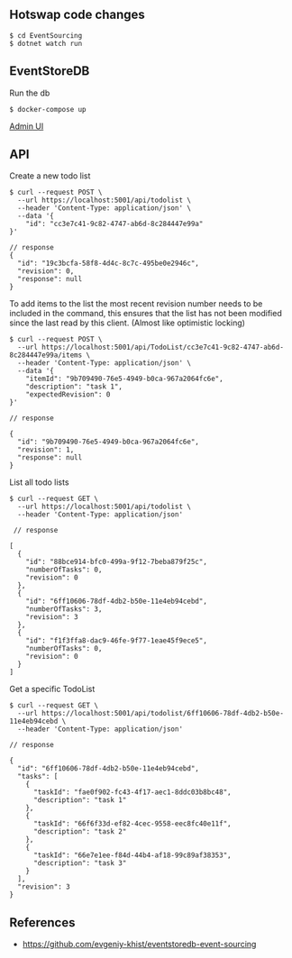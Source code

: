 ## Hotswap code changes
```
$ cd EventSourcing
$ dotnet watch run
```

## EventStoreDB

Run the db
```
$ docker-compose up
```

[Admin UI](http://localhost:2113/web/index.html#/dashboard)


## API

Create a new todo list

```
$ curl --request POST \
  --url https://localhost:5001/api/todolist \
  --header 'Content-Type: application/json' \
  --data '{
	"id": "cc3e7c41-9c82-4747-ab6d-8c284447e99a"
}'

// response
{
  "id": "19c3bcfa-58f8-4d4c-8c7c-495be0e2946c",
  "revision": 0,
  "response": null
}
```

To add items to the list the most recent revision number needs to be included in the 
command, this ensures that the list has not been
modified since the last read by this client. (Almost like optimistic locking)

```
$ curl --request POST \
  --url https://localhost:5001/api/TodoList/cc3e7c41-9c82-4747-ab6d-8c284447e99a/items \
  --header 'Content-Type: application/json' \
  --data '{
	"itemId": "9b709490-76e5-4949-b0ca-967a2064fc6e",
	"description": "task 1",
	"expectedRevision": 0
}'

// response

{
  "id": "9b709490-76e5-4949-b0ca-967a2064fc6e",
  "revision": 1,
  "response": null
}

```

List all todo lists

```
$ curl --request GET \
  --url https://localhost:5001/api/todolist \
  --header 'Content-Type: application/json'
  
 // response 

[
  {
    "id": "88bce914-bfc0-499a-9f12-7beba879f25c",
    "numberOfTasks": 0,
    "revision": 0
  },
  {
    "id": "6ff10606-78df-4db2-b50e-11e4eb94cebd",
    "numberOfTasks": 3,
    "revision": 3
  },
  {
    "id": "f1f3ffa8-dac9-46fe-9f77-1eae45f9ece5",
    "numberOfTasks": 0,
    "revision": 0
  }
]

```

Get a specific TodoList

```
$ curl --request GET \
  --url https://localhost:5001/api/todolist/6ff10606-78df-4db2-b50e-11e4eb94cebd \
  --header 'Content-Type: application/json'

// response

{
  "id": "6ff10606-78df-4db2-b50e-11e4eb94cebd",
  "tasks": [
    {
      "taskId": "fae0f902-fc43-4f17-aec1-8ddc03b8bc48",
      "description": "task 1"
    },
    {
      "taskId": "66f6f33d-ef82-4cec-9558-eec8fc40e11f",
      "description": "task 2"
    },
    {
      "taskId": "66e7e1ee-f84d-44b4-af18-99c89af38353",
      "description": "task 3"
    }
  ],
  "revision": 3
}

```
## References
* https://github.com/evgeniy-khist/eventstoredb-event-sourcing

